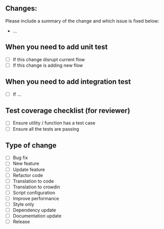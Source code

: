 ## Changes:

Please include a summary of the change and which issue is fixed below:
-   ...

## When you need to add unit test

-   [ ] If this change disrupt current flow
-   [ ] If this change is adding new flow

## When you need to add integration test

-   [ ] If ...

## Test coverage checklist (for reviewer)

-   [ ] Ensure utility / function has a test case 
-   [ ] Ensure all the tests are passing

## Type of change

-   [ ] Bug fix
-   [ ] New feature
-   [ ] Update feature
-   [ ] Refactor code
-   [ ] Translation to code
-   [ ] Translation to crowdin
-   [ ] Script configuration
-   [ ] Improve performance
-   [ ] Style only
-   [ ] Dependency update
-   [ ] Documentation update
-   [ ] Release
